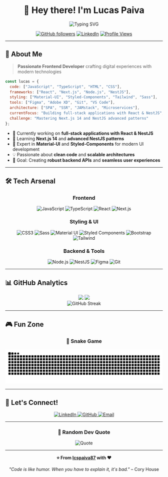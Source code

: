<div align="center">

# 👋 Hey there! I'm Lucas Paiva

<img src="https://readme-typing-svg.herokuapp.com?font=Fira+Code&weight=500&size=28&pause=1000&color=00D9FF&center=true&vCenter=true&width=435&lines=Full-Stack+Developer;Frontend+Specialist;React+%26+Next.js+Expert;NestJS+Backend+Developer;Always+Learning+%F0%9F%9A%80" alt="Typing SVG" />

</div>

<div align="center">
  
  [![GitHub followers](https://img.shields.io/github/followers/lcspaiva87?style=for-the-badge&color=00D9FF&labelColor=1C1C1C)](https://github.com/lcspaiva87)
  [![LinkedIn](https://img.shields.io/badge/LinkedIn-Connect-00D9FF?style=for-the-badge&logo=linkedin&logoColor=white&labelColor=1C1C1C)](https://www.linkedin.com/in/lucas-antonio-paiva/)
  [![Profile Views](https://komarev.com/ghpvc/?username=lcspaiva87&style=for-the-badge&color=00D9FF&labelColor=1C1C1C)](https://github.com/lcspaiva87)

</div>

---

## 🚀 About Me

> **Passionate Frontend Developer** crafting digital experiences with modern technologies

```javascript
const lucas = {
  code: ["JavaScript", "TypeScript", "HTML", "CSS"],
  frameworks: ["React", "Next.js", "Node.js", "NestJS"],
  styling: ["Material-UI", "Styled-Components", "Tailwind", "Sass"],
  tools: ["Figma", "Adobe XD", "Git", "VS Code"],
  architecture: ["SPA", "SSR", "JAMstack", "Microservices"],
  currentFocus: "Building full-stack applications with React & NestJS",
  challenge: "Mastering Next.js 14 and NestJS advanced patterns"
};
```

- 🔭 Currently working on **full-stack applications with React & NestJS**
- 🌱 Learning **Next.js 14** and **advanced NestJS patterns**
- 🎨 Expert in **Material-UI** and **Styled-Components** for modern UI development
- 💡 Passionate about **clean code** and **scalable architectures**
- 🎯 Goal: Creating **robust backend APIs** and **seamless user experiences**

---

## 🛠️ Tech Arsenal

<div align="center">

### Frontend
![JavaScript](https://img.shields.io/badge/JavaScript-F7DF1E?style=for-the-badge&logo=javascript&logoColor=black)
![TypeScript](https://img.shields.io/badge/TypeScript-007ACC?style=for-the-badge&logo=typescript&logoColor=white)
![React](https://img.shields.io/badge/React-20232A?style=for-the-badge&logo=react&logoColor=61DAFB)
![Next.js](https://img.shields.io/badge/Next.js-000000?style=for-the-badge&logo=next.js&logoColor=white)

### Styling & UI
![CSS3](https://img.shields.io/badge/CSS3-1572B6?style=for-the-badge&logo=css3&logoColor=white)
![Sass](https://img.shields.io/badge/Sass-CC6699?style=for-the-badge&logo=sass&logoColor=white)
![Material UI](https://img.shields.io/badge/Material_UI-0081CB?style=for-the-badge&logo=mui&logoColor=white)
![Styled Components](https://img.shields.io/badge/Styled_Components-DB7093?style=for-the-badge&logo=styled-components&logoColor=white)
![Bootstrap](https://img.shields.io/badge/Bootstrap-563D7C?style=for-the-badge&logo=bootstrap&logoColor=white)
![Tailwind](https://img.shields.io/badge/Tailwind_CSS-38B2AC?style=for-the-badge&logo=tailwind-css&logoColor=white)

### Backend & Tools
![Node.js](https://img.shields.io/badge/Node.js-43853D?style=for-the-badge&logo=node.js&logoColor=white)
![NestJS](https://img.shields.io/badge/NestJS-E0234E?style=for-the-badge&logo=nestjs&logoColor=white)
![Figma](https://img.shields.io/badge/Figma-F24E1E?style=for-the-badge&logo=figma&logoColor=white)
![Git](https://img.shields.io/badge/Git-F05032?style=for-the-badge&logo=git&logoColor=white)

</div>

---

## 📊 GitHub Analytics

<div align="center">
  <img height="180em" src="https://github-readme-stats.vercel.app/api?username=lcspaiva87&show_icons=true&theme=tokyonight&include_all_commits=true&count_private=true&hide_border=true&bg_color=0D1117&title_color=00D9FF&icon_color=00D9FF&text_color=C9D1D9"/>
  <img height="180em" src="https://github-readme-stats.vercel.app/api/top-langs/?username=lcspaiva87&layout=compact&theme=tokyonight&hide_border=true&bg_color=0D1117&title_color=00D9FF&text_color=C9D1D9"/>
</div>

<div align="center">
  <img src="https://github-readme-streak-stats.herokuapp.com/?user=lcspaiva87&theme=tokyonight&hide_border=true&background=0D1117&stroke=00D9FF&ring=00D9FF&fire=00D9FF&currStreakLabel=00D9FF" alt="GitHub Streak" />
</div>

---

## 🎮 Fun Zone

<div align="center">


### 🐍 Snake Game
<picture>
  <source media="(prefers-color-scheme: dark)" srcset="https://raw.githubusercontent.com/lcspaiva87/lcspaiva87/output/snake-dark.svg">
  <img src="https://raw.githubusercontent.com/lcspaiva87/lcspaiva87/output/snake.svg" alt="Snake eating my contributions" />
</picture>

</div>

---


## 🤝 Let's Connect!

<div align="center">

<a href="https://www.linkedin.com/in/lucas-antonio-paiva/" target="_blank">
  <img src="https://img.shields.io/badge/LinkedIn-0077B5?style=for-the-badge&logo=linkedin&logoColor=white" alt="LinkedIn"/>
</a>
<a href="https://github.com/lcspaiva87" target="_blank">
  <img src="https://img.shields.io/badge/GitHub-100000?style=for-the-badge&logo=github&logoColor=white" alt="GitHub"/>
</a>
<a href="mailto:your-email@example.com" target="_blank">
  <img src="https://img.shields.io/badge/Email-D14836?style=for-the-badge&logo=gmail&logoColor=white" alt="Email"/>
</a>

</div>

---

<div align="center">

### 💭 Random Dev Quote
![Quote](https://quotes-github-readme.vercel.app/api?type=horizontal&theme=tokyonight)

---

**⭐ From [lcspaiva87](https://github.com/lcspaiva87) with ❤️**

*"Code is like humor. When you have to explain it, it's bad."* – Cory House

</div>

